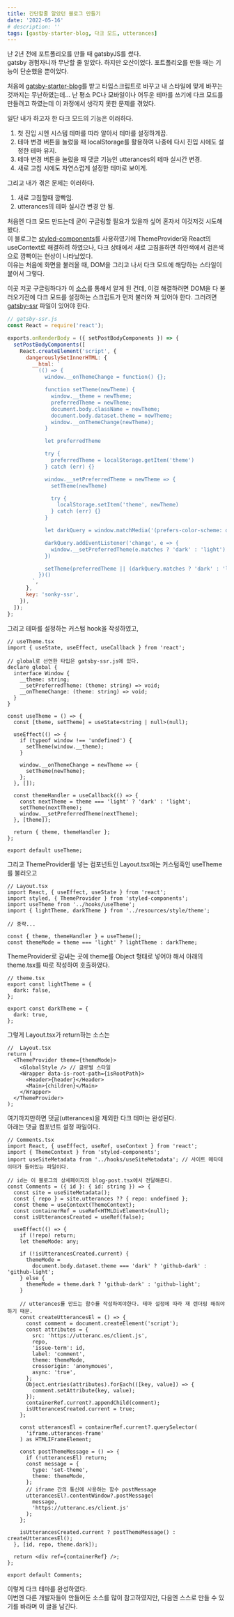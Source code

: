 ```yaml
---
title: 간단할줄 알았던 블로그 만들기
date: '2022-05-16'
# description: ''
tags: [gastby-starter-blog, 다크 모드, utterances]
---
```


난 2년 전에 포트폴리오를 만들 때 gatsbyJS를 썼다.  
gatsby 경험자니까 무난할 줄 알았다. 하지만 오산이었다. 포트폴리오를 만들 때는 기능이 단순했을 뿐이었다.

처음에 <a href="https://www.gatsbyjs.com/starters/gatsbyjs/gatsby-starter-blog" target="_blank" rel="noreferrer">gatsby-starter-blog</a>를 받고 타입스크립트로 바꾸고 내 스타일에 맞게 바꾸는 것까지는 무난하였는데... 난 평소 PC나 모바일이나 어두운 테마를 쓰기에 다크 모드를 만들려고 하였는데 이 과정에서 생각지 못한 문제를 겪었다.

일단 내가 하고자 한 다크 모드의 기능은 이러하다.

1. 첫 진입 시엔 시스템 테마를 따라 알아서 테마를 설정하게끔.
2. 테마 변경 버튼을 눌렀을 때 localStorage를 활용하여 나중에 다시 진입 시에도 설정한 테마 유지.
3. 테마 변경 버튼을 눌렀을 때 댓글 기능인 utterances의 테마 실시간 변경.
4. 새로 고침 시에도 자연스럽게 설정한 테마로 보이게.

그리고 내가 겪은 문제는 이러하다.

1. 새로 고침할때 깜빡임.
2. utterances의 테마 실시간 변경 안 됨.

처음엔 다크 모드 만드는데 굳이 구글링할 필요가 있을까 싶어 혼자서 이것저것 시도해봤다.  
이 블로그는 <a href="https://styled-components.com/" target="_blank" rel="noreferrer">styled-components</a>를 사용하였기에 ThemeProvider와 React의 useContext로 해결하려 하였으나, 다크 상태에서 새로 고침을하면 하얀색에서 검은색으로 깜빡이는 현상이 나타났었다.  
이유는 처음에 화면을 불러올 때, DOM을 그리고 나서 다크 모드에 해당하는 스타일이 붙어서 그렇다.

이곳 저곳 구글링하다가 이 <a href="https://github.com/sungik-choi/gatsby-starter-apple" target="_blank" rel="noreferrer">소스</a>를 통해서 알게 된 건데, 이걸 해결하려면 DOM을 다 불러오기전에 다크 모드를 설정하는 스크립트가 먼저 불러와 져 있어야 한다. 그러려면 <a href="https://www.gatsbyjs.com/docs/reference/config-files/gatsby-ssr" target="_blank" rel="noreferrer">gatsby-ssr</a> 파일이 있어야 한다.

```js
// gatsby-ssr.js
const React = require('react');

exports.onRenderBody = ({ setPostBodyComponents }) => {
  setPostBodyComponents([
    React.createElement('script', {
      dangerouslySetInnerHTML: {
        __html: `
          (() => {
            window.__onThemeChange = function() {};

            function setTheme(newTheme) {
              window.__theme = newTheme;
              preferredTheme = newTheme;
              document.body.className = newTheme;
              document.body.dataset.theme = newTheme;
              window.__onThemeChange(newTheme);
            }

            let preferredTheme

            try {
              preferredTheme = localStorage.getItem('theme')
            } catch (err) {}

            window.__setPreferredTheme = newTheme => {
              setTheme(newTheme)

              try {
                localStorage.setItem('theme', newTheme)
              } catch (err) {}
            }

            let darkQuery = window.matchMedia('(prefers-color-scheme: dark)')

            darkQuery.addEventListener('change', e => {
              window.__setPreferredTheme(e.matches ? 'dark' : 'light')
            })

            setTheme(preferredTheme || (darkQuery.matches ? 'dark' : 'light'))
          })()
        `,
      },
      key: 'sonky-ssr',
    }),
  ]);
};
```

그리고 테마를 설정하는 커스텀 hook을 작성하였고,

```tsx
// useTheme.tsx
import { useState, useEffect, useCallback } from 'react';

// global로 선언한 타입은 gatsby-ssr.js에 있다.
declare global {
  interface Window {
    __theme: string;
    __setPreferredTheme: (theme: string) => void;
    __onThemeChange: (theme: string) => void;
  }
}

const useTheme = () => {
  const [theme, setTheme] = useState<string | null>(null);

  useEffect(() => {
    if (typeof window !== 'undefined') {
      setTheme(window.__theme);
    }

    window.__onThemeChange = newTheme => {
      setTheme(newTheme);
    };
  }, []);

  const themeHandler = useCallback(() => {
    const nextTheme = theme === 'light' ? 'dark' : 'light';
    setTheme(nextTheme);
    window.__setPreferredTheme(nextTheme);
  }, [theme]);

  return { theme, themeHandler };
};

export default useTheme;
```

그리고 ThemeProvider를 넣는 컴포넌트인 Layout.tsx에는 커스텀훅인 useTheme를 불러오고

```tsx
// Layout.tsx
import React, { useEffect, useState } from 'react';
import styled, { ThemeProvider } from 'styled-components';
import useTheme from '../hooks/useTheme';
import { lightTheme, darkTheme } from '../resources/style/theme';

// 중략...

const { theme, themeHandler } = useTheme();
const themeMode = theme === 'light' ? lightTheme : darkTheme;
```

ThemeProvider로 감싸는 곳에 theme를 Object 형태로 넣어야 해서 아래의 theme.tsx를 따로 작성하여 호출하였다.

```tsx
// theme.tsx
export const lightTheme = {
  dark: false,
};

export const darkTheme = {
  dark: true,
};
```

그렇게 Layout.tsx가 return하는 소스는

```tsx
//  Layout.tsx
return (
  <ThemeProvider theme={themeMode}>
    <GlobalStyle /> // 글로벌 스타일
    <Wrapper data-is-root-path={isRootPath}>
      <Header>{header}</Header>
      <Main>{children}</Main>
    </Wrapper>
  </ThemeProvider>
);
```

여기까지만하면 댓글(utterances)을 제외한 다크 테마는 완성된다.  
아래는 댓글 컴포넌트 설정 파일이다.

```tsx
// Comments.tsx
import React, { useEffect, useRef, useContext } from 'react';
import { ThemeContext } from 'styled-components';
import useSiteMetadata from '../hooks/useSiteMetadata'; // 사이트 메타데이터가 들어있는 파일이다.

// id는 이 블로그의 상세페이지의 blog-post.tsx에서 전달해준다.
const Comments = ({ id }: { id: string }) => {
  const site = useSiteMetadata();
  const { repo } = site.utterances ?? { repo: undefined };
  const theme = useContext(ThemeContext);
  const containerRef = useRef<HTMLDivElement>(null);
  const isUtterancesCreated = useRef(false);

  useEffect(() => {
    if (!repo) return;
    let themeMode: any;

    if (!isUtterancesCreated.current) {
      themeMode =
        document.body.dataset.theme === 'dark' ? 'github-dark' : 'github-light';
    } else {
      themeMode = theme.dark ? 'github-dark' : 'github-light';
    }

    // utterances를 만드는 함수를 작성하여야한다. 테마 설정에 따라 재 렌더링 해줘야하기 때문.
    const createUtterancesEl = () => {
      const comment = document.createElement('script');
      const attributes = {
        src: 'https://utteranc.es/client.js',
        repo,
        'issue-term': id,
        label: 'comment',
        theme: themeMode,
        crossorigin: 'anonymoues',
        async: 'true',
      };
      Object.entries(attributes).forEach(([key, value]) => {
        comment.setAttribute(key, value);
      });
      containerRef.current?.appendChild(comment);
      isUtterancesCreated.current = true;
    };

    const utterancesEl = containerRef.current?.querySelector(
      'iframe.utterances-frame'
    ) as HTMLIFrameElement;

    const postThemeMessage = () => {
      if (!utterancesEl) return;
      const message = {
        type: 'set-theme',
        theme: themeMode,
      };
      // iframe 간의 통신에 사용하는 함수 postMessage
      utterancesEl?.contentWindow?.postMessage(
        message,
        'https://utteranc.es/client.js'
      );
    };

    isUtterancesCreated.current ? postThemeMessage() : createUtterancesEl();
  }, [id, repo, theme.dark]);

  return <div ref={containerRef} />;
};

export default Comments;
```

이렇게 다크 테마를 완성하였다.  
이번엔 다른 개발자들이 만들어둔 소스를 많이 참고하였지만, 다음엔 스스로 만들 수 있기를 바라며 이 글을 남긴다.